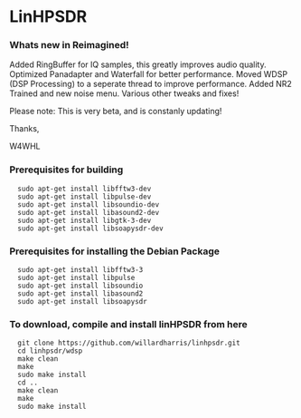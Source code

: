 # LinHPSDR

### Whats new in Reimagined!

Added RingBuffer for IQ samples, this greatly improves audio quality.
Optimized Panadapter and Waterfall for better performance.
Moved WDSP (DSP Processing) to a seperate thread to improve performance.
Added NR2 Trained and new noise menu.
Various other tweaks and fixes!

Please note: This is very beta, and is constanly updating!  

Thanks,

W4WHL



### Prerequisites for building

```
  sudo apt-get install libfftw3-dev
  sudo apt-get install libpulse-dev
  sudo apt-get install libsoundio-dev
  sudo apt-get install libasound2-dev
  sudo apt-get install libgtk-3-dev
  sudo apt-get install libsoapysdr-dev
```

### Prerequisites for installing the Debian Package

```
  sudo apt-get install libfftw3-3
  sudo apt-get install libpulse
  sudo apt-get install libsoundio
  sudo apt-get install libasound2
  sudo apt-get install libsoapysdr
```



### To download, compile and install linHPSDR from here

```
  git clone https://github.com/willardharris/linhpsdr.git
  cd linhpsdr/wdsp
  make clean
  make
  sudo make install
  cd ..
  make clean
  make
  sudo make install
  
```

